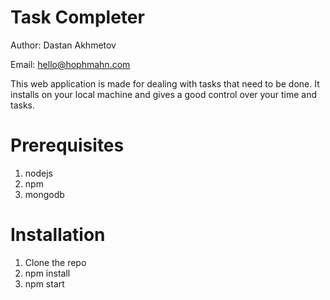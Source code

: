 # Task Completer

Author: Dastan Akhmetov

Email: hello@hophmahn.com

This web application is made for dealing with tasks that need to be done. 
It installs on your local machine and gives a good control over your time and tasks.

# Prerequisites

1. nodejs
2. npm
3. mongodb

# Installation

1. Clone the repo
2. npm install
3. npm start